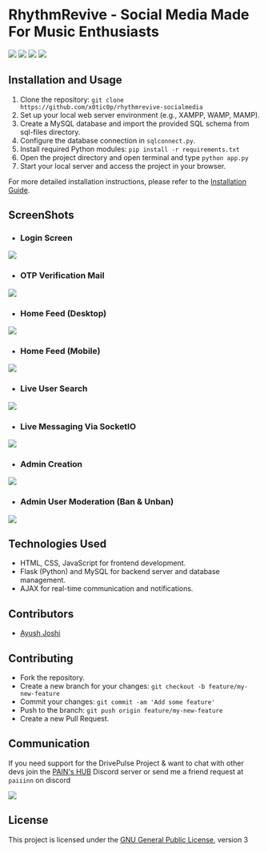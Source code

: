 # RhythmRevive - Social Media Made For Music Enthusiasts
![](https://img.shields.io/github/repo-size/x0tic0p/rhythmrevive-socialmedia)
![](https://img.shields.io/github/v/release/x0tic0p/rhythmrevive-socialmedia)
![](https://img.shields.io/github/forks/x0tic0p/rhythmrevive-socialmedia)
![](https://img.shields.io/github/stars/x0tic0p/rhythmrevive-socialmedia)


## Installation and Usage

1. Clone the repository: `git clone https://github.com/x0tic0p/rhythmrevive-socialmedia`
2. Set up your local web server environment (e.g., XAMPP, WAMP, MAMP).
3. Create a MySQL database and import the provided SQL schema from sql-files directory.
4. Configure the database connection in `sqlconnect.py`.
5. Install required Python modules: `pip install -r requirements.txt`
6. Open the project directory and open terminal and type `python app.py`
7. Start your local server and access the project in your browser.

For more detailed installation instructions, please refer to the [Installation Guide](installation.md).

## ScreenShots

- ### Login Screen
![](https://media.discordapp.net/attachments/1144273100112932914/1222595738391810179/UserLogin.png?ex=662a9082&is=66293f02&hm=0b7fd12c7de5aea9a53b02f1ca82b9025c987cc13dfc7b46d31ff754ba1431a3&=&format=webp&quality=lossless&width=1177&height=662)

- ### OTP Verification Mail
![](https://media.discordapp.net/attachments/1144273100112932914/1222597368235687986/emailOTP.jpg?ex=662a9207&is=66294087&hm=072733671d37876b1eed77193f4680661dfc87f671888a6403a9a6d20d6303c9&=&format=webp&width=202&height=437)

- ### Home Feed (Desktop)
![](https://media.discordapp.net/attachments/1144273100112932914/1222595589364121702/Homepage.png?ex=662a905f&is=66293edf&hm=e01ca14615b08ef0e11fc12aaa4788906df83dd32b93e716a3365d23cc8f8e61&=&format=webp&quality=lossless&width=1177&height=662)

- ### Home Feed (Mobile)
![](https://media.discordapp.net/attachments/1144273100112932914/1222595589854986260/mobilehomepage.png?ex=662a905f&is=66293edf&hm=ca812af8c987819733aca9c9d96da52e29f1e27317b12e0623f2c2bcf4f55dce&=&format=webp&quality=lossless&width=376&height=661)

- ### Live User Search
![](https://media.discordapp.net/attachments/1144273100112932914/1222595738807173332/userSearch.png?ex=662a9082&is=66293f02&hm=9b3d6bcccd1663a9d41c9a4733533d1bd5ab4d0acd84fb4aad5e2623b948623f&=&format=webp&quality=lossless&width=1177&height=662)

- ### Live Messaging Via SocketIO
![](https://media.discordapp.net/attachments/1144273100112932914/1222595653180456990/Messaging.png?ex=662a906e&is=66293eee&hm=f557e66fae2faf625582e8746ace34a74ab315e94b339d415de962a2234b126a&=&format=webp&quality=lossless&width=687&height=386)

- ### Admin Creation
![](https://media.discordapp.net/attachments/1144273100112932914/1222595738005930124/adminCreate.png?ex=662a9082&is=66293f02&hm=dc7608875b03598622279e390090344bafe2cec45a96e191b34dea4b491d17ef&=&format=webp&quality=lossless&width=1177&height=662)

- ### Admin User Moderation (Ban & Unban)
![](https://media.discordapp.net/attachments/1144273100112932914/1222595737569853481/adminBan.png?ex=662a9082&is=66293f02&hm=2c86a10e768032cbfec07d38144564b7b63d78f9c39b073edbd8e6f722b4eddc&=&format=webp&quality=lossless&width=1181&height=662)

## Technologies Used

- HTML, CSS, JavaScript for frontend development.
- Flask (Python) and MySQL for backend server and database management.
- AJAX for real-time communication and notifications.



## Contributors

- [Ayush Joshi](https://github.com/Ayushx309)

## Contributing

- Fork the repository.
- Create a new branch for your changes: `git checkout -b feature/my-new-feature`
- Commit your changes: `git commit -am 'Add some feature'`
- Push to the branch: `git push origin feature/my-new-feature`
- Create a new Pull Request.

## Communication

If you need support for the DrivePulse Project &  want to chat with other devs join the [PAIN's HUB](https://discord.gg/painshub) Discord server or send me a friend request at `paiiinn` on discord

[![](https://discord.com/api/guilds/519527459620651011/embed.png)](https://discord.gg/painshub)


## License

This project is licensed under the [GNU General Public License](LICENSE), version 3
